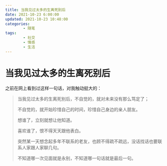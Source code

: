 ```yaml
---
title: 当我见过太多的生离死别后
date: 2021-10-23 6:00:00
updated: 2021-10-23 10:48:00
categories:
        - 随笔
tags:
        - 社交
        - 情感
        - 生活
---
```


# 当我见过太多的生离死别后

之前在网上看到过这样一句话，对我触动挺大的：

> 当我见过太多的生离死别后，不自觉的，就对未来没有那么笃定了；
>
> 不自觉的，就开始珍惜自己的时间，珍惜自己身边的亲人朋友。
>
> 想谁了，立刻就想让他知道。
>
> 喜欢谁了，恨不得天天跟他表白。
>
> 突然某一天想念起多年不联系的老友，也顾不得疏不疏远，没话找话也要联系人家跟人家聊几句。
>
> 不知道哪一次见面就是永别，不知道哪一句话就是最后一句。

